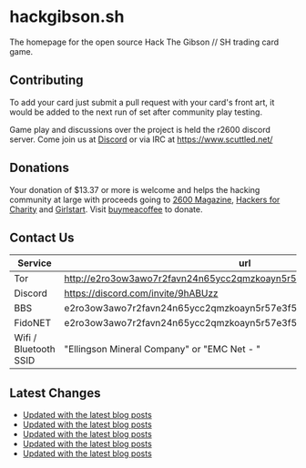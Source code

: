 # hackgibson.sh
The homepage for the open source Hack The Gibson // SH trading card game.


## Contributing

To add your card just submit a pull request with your card's front art, it would be added to the next run of set after community play testing.

Game play and discussions over the project is held the r2600 discord server. Come join us at [Discord](https://discord.com/invite/9hABUzz) or via IRC at https://www.scuttled.net/


## Donations

Your donation of $13.37 or more is welcome and helps the hacking community at large with proceeds going to [2600 Magazine](https://2600.com/), [Hackers for Charity](https://hackersforcharity.org) and [Girlstart](https://girlstart.org).  Visit [buymeacoffee](https://www.buymeacoffee.com/hackgibson.sh) to donate.


## Contact Us

Service | url
-|-
Tor | http://e2ro3ow3awo7r2favn24n65ycc2qmzkoayn5r57e3f56nvjwdcgg32ad.onion
Discord | https://discord.com/invite/9hABUzz
BBS | e2ro3ow3awo7r2favn24n65ycc2qmzkoayn5r57e3f56nvjwdcgg32ad.onion:23
FidoNET | e2ro3ow3awo7r2favn24n65ycc2qmzkoayn5r57e3f56nvjwdcgg32ad.onion:24554
Wifi / Bluetooth SSID | "Ellingson Mineral Company" or "EMC Net - <fidonet address>"

## Latest Changes
<!-- BLOG-POST-LIST:START -->
- [Updated with the latest blog posts](https://github.com/DFW2600/hackgibson.sh/commit/42605df725de30521bd5e4b551732e45b28b33c3)
- [Updated with the latest blog posts](https://github.com/DFW2600/hackgibson.sh/commit/9c23a03a6bc82943b09339d4a1420fd753314307)
- [Updated with the latest blog posts](https://github.com/DFW2600/hackgibson.sh/commit/1e1b003d4bab4983b29c87277d8860d6eea98199)
- [Updated with the latest blog posts](https://github.com/DFW2600/hackgibson.sh/commit/b0f7695b32445fb13271c1b4ebcf3f47e39ad92d)
- [Updated with the latest blog posts](https://github.com/DFW2600/hackgibson.sh/commit/a27fe3995d2b15a43947749ceaebc03f92678347)
<!-- BLOG-POST-LIST:END -->
